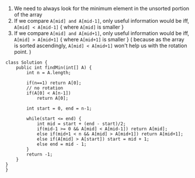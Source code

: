 1. We need to always look for the minimum element in the unsorted portion of the array
2. If we compare `A[mid] and A[mid-1]`, only useful information would be iff, `A[mid] < A[mid-1]` { where `A[mid]` is smaller }
3. If we compare `A[mid] and A[mid+1]`, only useful information would be iff, 
`A[mid] > A[mid+1]` { where `A[mid+1]` is smaller }
( because as the array is sorted ascendingly, `A[mid] < A[mid+1]` won't help us with the rotation point. ) 

```
class Solution {
    public int findMin(int[] A) {
        int n = A.length;
        
        if(n==1) return A[0];
        // no rotation
        if(A[0] < A[n-1]) 
            return A[0];
        
        int start = 0, end = n-1;

        while(start <= end) {
            int mid = start + (end - start)/2;
            if(mid-1 >= 0 && A[mid] < A[mid-1]) return A[mid];
            else if(mid+1 < n && A[mid] > A[mid+1]) return A[mid+1];
            else if(A[mid] > A[start]) start = mid + 1;
            else end = mid - 1;
        }
        return -1;
    }
}
}
```
